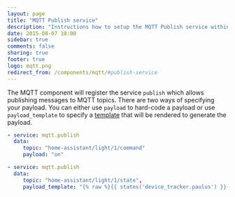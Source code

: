 ```yaml
---
layout: page
title: "MQTT Publish service"
description: "Instructions how to setup the MQTT Publish service within Home Assistant."
date: 2015-08-07 18:00
sidebar: true
comments: false
sharing: true
footer: true
logo: mqtt.png
redirect_from: /components/mqtt/#publish-service
---
```


The MQTT component will register the service `publish` which allows publishing messages to MQTT topics. There are two ways of specifying your payload. You can either use `payload` to hard-code a payload or use `payload_template` to specify a [template](/topics/templating/) that will be rendered to generate the payload.

```yaml
- service: mqtt.publish
  data:
     topic: "home-assistant/light/1/command"
     payload: "on"
```

```yaml
- service: mqtt.publish
  data:
     topic: "home-assistant/light/1/state",
     payload_template: "{% raw %}{{ states('device_tracker.paulus') }}{% endraw %}"
```


